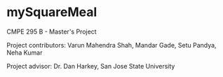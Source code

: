 # mySquareMeal
CMPE 295 B - Master's Project

Project contributors:
Varun Mahendra Shah, Mandar Gade, Setu Pandya, Neha Kumar

Project advisor: Dr. Dan Harkey, San Jose State University

